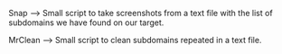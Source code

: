 Snap --> Small script to take screenshots from a text file with the list of subdomains we have found on our target. 

MrClean --> Small script to clean subdomains repeated in a text file.
